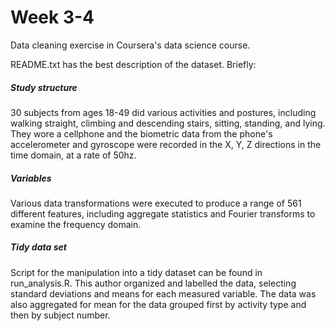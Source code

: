 # Week 3-4

Data cleaning exercise in Coursera's data science course.

README.txt has the best description of the dataset. Briefly:

##### Study structure
30 subjects from ages 18-49 did various activities and postures, including walking straight, climbing and descending stairs, sitting, standing, and lying. 
They wore a cellphone and the biometric data from the phone's accelerometer and gyroscope were recorded in the X, Y, Z directions in the time domain, at a rate of 50hz. 

##### Variables
Various data transformations were executed to produce a range of 561 different features, including aggregate statistics and Fourier transforms to examine the frequency domain. 

##### Tidy data set
Script for the manipulation into a tidy dataset can be found in run_analysis.R. 
This author organized and labelled the data, selecting standard deviations and means for each measured variable.
The data was also aggregated for mean for the data grouped first by activity type and then by subject number.
